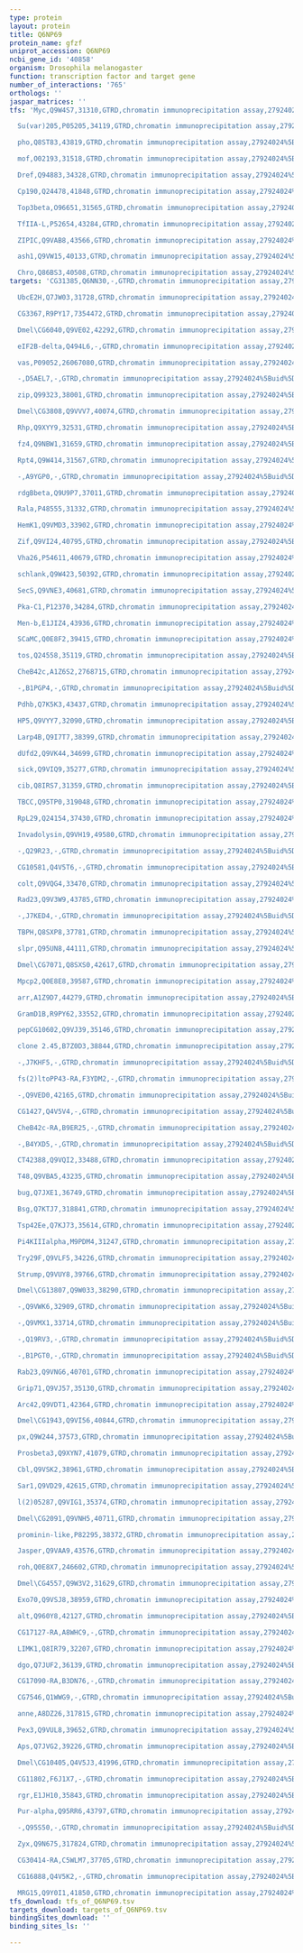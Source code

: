 ```yaml
---
type: protein
layout: protein
title: Q6NP69
protein_name: gfzf
uniprot_accession: Q6NP69
ncbi_gene_id: '40858'
organism: Drosophila melanogaster
function: transcription factor and target gene
number_of_interactions: '765'
orthologs: ''
jaspar_matrices: ''
tfs: 'Myc,Q9W4S7,31310,GTRD,chromatin immunoprecipitation assay,27924024%5Buid%5D,No

  Su(var)205,P05205,34119,GTRD,chromatin immunoprecipitation assay,27924024%5Buid%5D,No

  pho,Q8ST83,43819,GTRD,chromatin immunoprecipitation assay,27924024%5Buid%5D,No

  mof,O02193,31518,GTRD,chromatin immunoprecipitation assay,27924024%5Buid%5D,No

  Dref,Q94883,34328,GTRD,chromatin immunoprecipitation assay,27924024%5Buid%5D,No

  Cp190,Q24478,41848,GTRD,chromatin immunoprecipitation assay,27924024%5Buid%5D,No

  Top3beta,O96651,31565,GTRD,chromatin immunoprecipitation assay,27924024%5Buid%5D,No

  TfIIA-L,P52654,43284,GTRD,chromatin immunoprecipitation assay,27924024%5Buid%5D,No

  ZIPIC,Q9VAB8,43566,GTRD,chromatin immunoprecipitation assay,27924024%5Buid%5D,No

  ash1,Q9VW15,40133,GTRD,chromatin immunoprecipitation assay,27924024%5Buid%5D,No

  Chro,Q86BS3,40508,GTRD,chromatin immunoprecipitation assay,27924024%5Buid%5D,No'
targets: 'CG31385,Q6NN30,-,GTRD,chromatin immunoprecipitation assay,27924024%5Buid%5D,No

  UbcE2H,Q7JW03,31728,GTRD,chromatin immunoprecipitation assay,27924024%5Buid%5D,No

  CG3367,R9PY17,7354472,GTRD,chromatin immunoprecipitation assay,27924024%5Buid%5D,No

  Dmel\CG6040,Q9VE02,42292,GTRD,chromatin immunoprecipitation assay,27924024%5Buid%5D,No

  eIF2B-delta,Q494L6,-,GTRD,chromatin immunoprecipitation assay,27924024%5Buid%5D,No

  vas,P09052,26067080,GTRD,chromatin immunoprecipitation assay,27924024%5Buid%5D,No

  -,D5AEL7,-,GTRD,chromatin immunoprecipitation assay,27924024%5Buid%5D,No

  zip,Q99323,38001,GTRD,chromatin immunoprecipitation assay,27924024%5Buid%5D,No

  Dmel\CG3808,Q9VVV7,40074,GTRD,chromatin immunoprecipitation assay,27924024%5Buid%5D,No

  Rhp,Q9XYY9,32531,GTRD,chromatin immunoprecipitation assay,27924024%5Buid%5D,No

  fz4,Q9NBW1,31659,GTRD,chromatin immunoprecipitation assay,27924024%5Buid%5D,No

  Rpt4,Q9W414,31567,GTRD,chromatin immunoprecipitation assay,27924024%5Buid%5D,No

  -,A9YGP0,-,GTRD,chromatin immunoprecipitation assay,27924024%5Buid%5D,No

  rdgBbeta,Q9U9P7,37011,GTRD,chromatin immunoprecipitation assay,27924024%5Buid%5D,No

  Rala,P48555,31332,GTRD,chromatin immunoprecipitation assay,27924024%5Buid%5D,No

  HemK1,Q9VMD3,33902,GTRD,chromatin immunoprecipitation assay,27924024%5Buid%5D,No

  Zif,Q9VI24,40795,GTRD,chromatin immunoprecipitation assay,27924024%5Buid%5D,No

  Vha26,P54611,40679,GTRD,chromatin immunoprecipitation assay,27924024%5Buid%5D,No

  schlank,Q9W423,50392,GTRD,chromatin immunoprecipitation assay,27924024%5Buid%5D,No

  SecS,Q9VNE3,40681,GTRD,chromatin immunoprecipitation assay,27924024%5Buid%5D,No

  Pka-C1,P12370,34284,GTRD,chromatin immunoprecipitation assay,27924024%5Buid%5D,No

  Men-b,E1JIZ4,43936,GTRD,chromatin immunoprecipitation assay,27924024%5Buid%5D,No

  SCaMC,Q0E8F2,39415,GTRD,chromatin immunoprecipitation assay,27924024%5Buid%5D,No

  tos,Q24558,35119,GTRD,chromatin immunoprecipitation assay,27924024%5Buid%5D,No

  CheB42c,A1Z6S2,2768715,GTRD,chromatin immunoprecipitation assay,27924024%5Buid%5D,No

  -,B1PGP4,-,GTRD,chromatin immunoprecipitation assay,27924024%5Buid%5D,No

  Pdhb,Q7K5K3,43437,GTRD,chromatin immunoprecipitation assay,27924024%5Buid%5D,No

  HP5,Q9VYY7,32090,GTRD,chromatin immunoprecipitation assay,27924024%5Buid%5D,No

  Larp4B,Q9I7T7,38399,GTRD,chromatin immunoprecipitation assay,27924024%5Buid%5D,No

  dUfd2,Q9VK44,34699,GTRD,chromatin immunoprecipitation assay,27924024%5Buid%5D,No

  sick,Q9VIQ9,35277,GTRD,chromatin immunoprecipitation assay,27924024%5Buid%5D,No

  cib,Q8IRS7,31359,GTRD,chromatin immunoprecipitation assay,27924024%5Buid%5D,No

  TBCC,Q95TP0,319048,GTRD,chromatin immunoprecipitation assay,27924024%5Buid%5D,No

  RpL29,Q24154,37430,GTRD,chromatin immunoprecipitation assay,27924024%5Buid%5D,No

  Invadolysin,Q9VH19,49580,GTRD,chromatin immunoprecipitation assay,27924024%5Buid%5D,No

  -,Q29R23,-,GTRD,chromatin immunoprecipitation assay,27924024%5Buid%5D,No

  CG10581,Q4V5T6,-,GTRD,chromatin immunoprecipitation assay,27924024%5Buid%5D,No

  colt,Q9VQG4,33470,GTRD,chromatin immunoprecipitation assay,27924024%5Buid%5D,No

  Rad23,Q9V3W9,43785,GTRD,chromatin immunoprecipitation assay,27924024%5Buid%5D,No

  -,J7KED4,-,GTRD,chromatin immunoprecipitation assay,27924024%5Buid%5D,No

  TBPH,Q8SXP8,37781,GTRD,chromatin immunoprecipitation assay,27924024%5Buid%5D,No

  slpr,Q95UN8,44111,GTRD,chromatin immunoprecipitation assay,27924024%5Buid%5D,No

  Dmel\CG7071,Q8SXS0,42617,GTRD,chromatin immunoprecipitation assay,27924024%5Buid%5D,No

  Mpcp2,Q0E8E8,39587,GTRD,chromatin immunoprecipitation assay,27924024%5Buid%5D,No

  arr,A1Z9D7,44279,GTRD,chromatin immunoprecipitation assay,27924024%5Buid%5D,No

  GramD1B,R9PY62,33552,GTRD,chromatin immunoprecipitation assay,27924024%5Buid%5D,No

  pepCG10602,Q9VJ39,35146,GTRD,chromatin immunoprecipitation assay,27924024%5Buid%5D,No

  clone 2.45,B7Z0D3,38844,GTRD,chromatin immunoprecipitation assay,27924024%5Buid%5D,No

  -,J7KHF5,-,GTRD,chromatin immunoprecipitation assay,27924024%5Buid%5D,No

  fs(2)ltoPP43-RA,F3YDM2,-,GTRD,chromatin immunoprecipitation assay,27924024%5Buid%5D,No

  -,Q9VED0,42165,GTRD,chromatin immunoprecipitation assay,27924024%5Buid%5D,No

  CG1427,Q4V5V4,-,GTRD,chromatin immunoprecipitation assay,27924024%5Buid%5D,No

  CheB42c-RA,B9ER25,-,GTRD,chromatin immunoprecipitation assay,27924024%5Buid%5D,No

  -,B4YXD5,-,GTRD,chromatin immunoprecipitation assay,27924024%5Buid%5D,No

  CT42388,Q9VQI2,33488,GTRD,chromatin immunoprecipitation assay,27924024%5Buid%5D,No

  T48,Q9VBA5,43235,GTRD,chromatin immunoprecipitation assay,27924024%5Buid%5D,No

  bug,Q7JXE1,36749,GTRD,chromatin immunoprecipitation assay,27924024%5Buid%5D,No

  Bsg,Q7KTJ7,318841,GTRD,chromatin immunoprecipitation assay,27924024%5Buid%5D,No

  Tsp42Ee,Q7KJ73,35614,GTRD,chromatin immunoprecipitation assay,27924024%5Buid%5D,No

  Pi4KIIIalpha,M9PDM4,31247,GTRD,chromatin immunoprecipitation assay,27924024%5Buid%5D,No

  Try29F,Q9VLF5,34226,GTRD,chromatin immunoprecipitation assay,27924024%5Buid%5D,No

  Strump,Q9VUY8,39766,GTRD,chromatin immunoprecipitation assay,27924024%5Buid%5D,No

  Dmel\CG13807,Q9W033,38290,GTRD,chromatin immunoprecipitation assay,27924024%5Buid%5D,No

  -,Q9VWK6,32909,GTRD,chromatin immunoprecipitation assay,27924024%5Buid%5D,No

  -,Q9VMX1,33714,GTRD,chromatin immunoprecipitation assay,27924024%5Buid%5D,No

  -,Q19RV3,-,GTRD,chromatin immunoprecipitation assay,27924024%5Buid%5D,No

  -,B1PGT0,-,GTRD,chromatin immunoprecipitation assay,27924024%5Buid%5D,No

  Rab23,Q9VNG6,40701,GTRD,chromatin immunoprecipitation assay,27924024%5Buid%5D,No

  Grip71,Q9VJ57,35130,GTRD,chromatin immunoprecipitation assay,27924024%5Buid%5D,No

  Arc42,Q9VDT1,42364,GTRD,chromatin immunoprecipitation assay,27924024%5Buid%5D,No

  Dmel\CG1943,Q9VI56,40844,GTRD,chromatin immunoprecipitation assay,27924024%5Buid%5D,No

  px,Q9W244,37573,GTRD,chromatin immunoprecipitation assay,27924024%5Buid%5D,No

  Prosbeta3,Q9XYN7,41079,GTRD,chromatin immunoprecipitation assay,27924024%5Buid%5D,No

  Cbl,Q9VSK2,38961,GTRD,chromatin immunoprecipitation assay,27924024%5Buid%5D,No

  Sar1,Q9VD29,42615,GTRD,chromatin immunoprecipitation assay,27924024%5Buid%5D,No

  l(2)05287,Q9VIG1,35374,GTRD,chromatin immunoprecipitation assay,27924024%5Buid%5D,No

  Dmel\CG2091,Q9VNH5,40711,GTRD,chromatin immunoprecipitation assay,27924024%5Buid%5D,No

  prominin-like,P82295,38372,GTRD,chromatin immunoprecipitation assay,27924024%5Buid%5D,No

  Jasper,Q9VAA9,43576,GTRD,chromatin immunoprecipitation assay,27924024%5Buid%5D,No

  roh,Q0E8X7,246602,GTRD,chromatin immunoprecipitation assay,27924024%5Buid%5D,No

  Dmel\CG4557,Q9W3V2,31629,GTRD,chromatin immunoprecipitation assay,27924024%5Buid%5D,No

  Exo70,Q9VSJ8,38959,GTRD,chromatin immunoprecipitation assay,27924024%5Buid%5D,No

  alt,Q960Y8,42127,GTRD,chromatin immunoprecipitation assay,27924024%5Buid%5D,No

  CG17127-RA,A8WHC9,-,GTRD,chromatin immunoprecipitation assay,27924024%5Buid%5D,No

  LIMK1,Q8IR79,32207,GTRD,chromatin immunoprecipitation assay,27924024%5Buid%5D,No

  dgo,Q7JUF2,36139,GTRD,chromatin immunoprecipitation assay,27924024%5Buid%5D,No

  CG17090-RA,B3DN76,-,GTRD,chromatin immunoprecipitation assay,27924024%5Buid%5D,No

  CG7546,Q1WWG9,-,GTRD,chromatin immunoprecipitation assay,27924024%5Buid%5D,No

  anne,A8DZ26,317815,GTRD,chromatin immunoprecipitation assay,27924024%5Buid%5D,No

  Pex3,Q9VUL8,39652,GTRD,chromatin immunoprecipitation assay,27924024%5Buid%5D,No

  Aps,Q7JVG2,39226,GTRD,chromatin immunoprecipitation assay,27924024%5Buid%5D,No

  Dmel\CG10405,Q4V5J3,41996,GTRD,chromatin immunoprecipitation assay,27924024%5Buid%5D,No

  CG11802,F6J1X7,-,GTRD,chromatin immunoprecipitation assay,27924024%5Buid%5D,No

  rgr,E1JH10,35843,GTRD,chromatin immunoprecipitation assay,27924024%5Buid%5D,No

  Pur-alpha,Q95RR6,43797,GTRD,chromatin immunoprecipitation assay,27924024%5Buid%5D,No

  -,Q95S50,-,GTRD,chromatin immunoprecipitation assay,27924024%5Buid%5D,No

  Zyx,Q9N675,317824,GTRD,chromatin immunoprecipitation assay,27924024%5Buid%5D,No

  CG30414-RA,C5WLM7,37705,GTRD,chromatin immunoprecipitation assay,27924024%5Buid%5D,No

  CG16888,Q4V5K2,-,GTRD,chromatin immunoprecipitation assay,27924024%5Buid%5D,No

  MRG15,Q9Y0I1,41850,GTRD,chromatin immunoprecipitation assay,27924024%5Buid%5D,No'
tfs_download: tfs_of_Q6NP69.tsv
targets_download: targets_of_Q6NP69.tsv
bindingSites_download: ''
binding_sites_ls: ''

---
```

